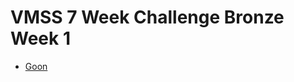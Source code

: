 # VMSS 7 Week Challenge Bronze Week 1

* [Goon][]

[Goon]: http://www.dmoj.ca/problem/vmss7wc15c1p1
